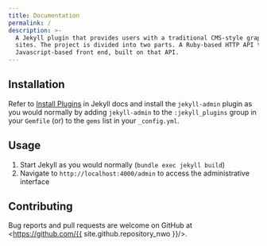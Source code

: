 ```yaml
---
title: Documentation
permalink: /
description: >-
  A Jekyll plugin that provides users with a traditional CMS-style graphical interface to author content and administer Jekyll
  sites. The project is divided into two parts. A Ruby-based HTTP API that handles Jekyll and filesystem operations, and a
  Javascript-based front end, built on that API.
---
```


## Installation

Refer to [Install Plugins](https://jekyllrb.com/docs/plugins/#installing-a-plugin) in Jekyll docs and install the `jekyll-admin`
plugin as you would normally by adding `jekyll-admin` to the `:jekyll_plugins` group in your `Gemfile` (or) to the `gems` list
in your `_config.yml`.

## Usage

1. Start Jekyll as you would normally (`bundle exec jekyll build`)
2. Navigate to `http://localhost:4000/admin` to access the administrative interface

## Contributing

Bug reports and pull requests are welcome on GitHub at <https://github.com/{{ site.github.repository_nwo }}/>.

